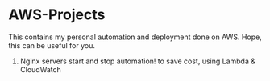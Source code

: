 # AWS-Projects
This contains my personal automation and deployment done on AWS. Hope, this can be useful for you.

1. Nginx servers start and stop automation! to save cost, using Lambda & CloudWatch

